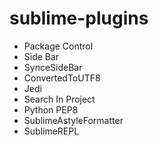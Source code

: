 # sublime-plugins
* Package Control
* Side Bar
* SynceSideBar
* ConvertedToUTF8
* Jedi
* Search In Project
* Python PEP8
* SublimeAstyleFormatter
* SublimeREPL
